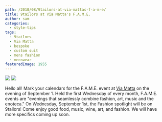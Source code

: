 ```yaml
---
path: /2010/08/9tailors-at-via-mattas-f-a-m-e/
title: 9tailors at Via Matta's F.A.M.E.
author: sam
categories: 
  - style-tips
tags: 
  - 9tailors
  - Via Matta
  - bespoke
  - custom suit
  - mens fashion
  - menswear
featuredImage: 1955
---
```

[![](http://2.bp.blogspot.com/_20LDsLnO2rk/TG1wAqGINiI/AAAAAAAABOI/OMaVqU47ocA/s400/MG_2372-100428.jpg)](http://2.bp.blogspot.com/_20LDsLnO2rk/TG1wAqGINiI/AAAAAAAABOI/OMaVqU47ocA/s1600/MG_2372-100428.jpg)  [![](http://2.bp.blogspot.com/_20LDsLnO2rk/TG1vYlV8QJI/AAAAAAAABOA/uQ9snXHMYsA/s800/Rg0owvdq.gif)](http://2.bp.blogspot.com/_20LDsLnO2rk/TG1vYlV8QJI/AAAAAAAABOA/uQ9snXHMYsA/s1600/Rg0owvdq.gif)

Hello all! Mark your calendars for the F.A.M.E. event at [Via Matta](http://www.viamattarestaurant.com/flash/movie.htm) on the evening of September 1. Held the first Wednesday of every month, F.A.M.E. events are "evenings that seamlessly combine fashion, art, music and the enoteca." On Wednesday, September 1st, the Fashion spotlight will be on 9tailors! Come enjoy good food, music, wine, art, and fashion. We will have more specifics coming up soon.